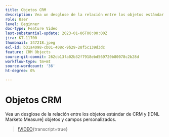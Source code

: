 ```yaml
---
title: Objetos CRM
description: Vea un desglose de la relación entre los objetos estándar de CRM y  [!DNL Marketo Measure] objetos y campos personalizados.
role: User
level: Beginner
doc-type: Feature Video
last-substantial-update: 2023-01-06T00:00:00Z
jira: KT-11700
thumbnail: 347218.jpeg
exl-id: b31a4098-cb01-408c-9b29-28f5c139d3dc
feature: CRM Objects
source-git-commit: 262cb13fa02b32f7918ebd569720b80078c2b28d
workflow-type: tm+mt
source-wordcount: '36'
ht-degree: 0%

---
```


# Objetos CRM

Vea un desglose de la relación entre los objetos estándar de CRM y [!DNL Marketo Measure] objetos y campos personalizados.

>[!VIDEO](https://video.tv.adobe.com/v/347218/?learn=on){transcript=true}
